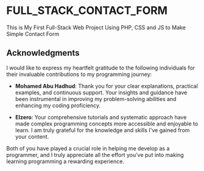 # FULL_STACK_CONTACT_FORM
This is My First Full-Stack Web Project Using PHP, CSS and JS to Make Simple Contact Form


## Acknowledgments

I would like to express my heartfelt gratitude to the following individuals for their invaluable contributions to my programming journey:

- **Mohamed Abu Hadhud**: Thank you for your clear explanations, practical examples, and continuous support. Your insights and guidance have been instrumental in improving my problem-solving abilities and enhancing my coding proficiency.
  
- **Elzero**: Your comprehensive tutorials and systematic approach have made complex programming concepts more accessible and enjoyable to learn. I am truly grateful for the knowledge and skills I've gained from your content.

Both of you have played a crucial role in helping me develop as a programmer, and I truly appreciate all the effort you’ve put into making learning programming a rewarding experience.

